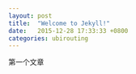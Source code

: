 ```yaml
---
layout: post
title:  "Welcome to Jekyll!"
date:   2015-12-28 17:33:33 +0800
categories: ubirouting
---
```

第一个文章
